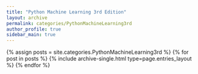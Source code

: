```yaml
---
title: "Python Machine Learning 3rd Edition"
layout: archive
permalink: categories/PythonMachineLearning3rd
author_profile: true
sidebar_main: true
---
```



{% assign posts = site.categories.PythonMachineLearning3rd %}
{% for post in posts %} {% include archive-single.html type=page.entries_layout %} {% endfor %}